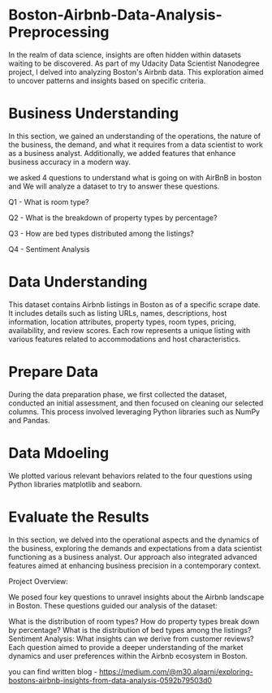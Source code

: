 # Boston-Airbnb-Data-Analysis-Preprocessing
In the realm of data science, insights are often hidden within datasets waiting to be discovered. As part of my Udacity Data Scientist Nanodegree project, I delved into analyzing Boston's Airbnb data. This exploration aimed to uncover patterns and insights based on specific criteria.

# Business Understanding
In this section, we gained an understanding of the operations, the nature of the business, the demand, and what it requires from a data scientist to work as a business analyst. Additionally, we added features that enhance business accuracy in a modern way.

we asked 4 questions to understand what is going on with AirBnB in boston and We will analyze a dataset to try to answer these questions.

Q1 - What is room type?

Q2 - What is the breakdown of property types by percentage?

Q3 - How are bed types distributed among the listings?

Q4 - Sentiment Analysis

# Data Understanding
This dataset contains Airbnb listings in Boston as of a specific scrape date. It includes details such as listing URLs, names, descriptions, host information, location attributes, property types, room types, pricing, availability, and review scores. Each row represents a unique listing with various features related to accommodations and host characteristics.

# Prepare Data
During the data preparation phase, we first collected the dataset, conducted an initial assessment, and then focused on cleaning our selected columns. This process involved leveraging Python libraries such as NumPy and Pandas.


# Data Mdoeling 
We plotted various relevant behaviors related to the four questions using Python libraries matplotlib and seaborn.


# Evaluate the Results
In this section, we delved into the operational aspects and the dynamics of the business, exploring the demands and expectations from a data scientist functioning as a business analyst. Our approach also integrated advanced features aimed at enhancing business precision in a contemporary context.

Project Overview:

We posed four key questions to unravel insights about the Airbnb landscape in Boston. These questions guided our analysis of the dataset:

What is the distribution of room types?
How do property types break down by percentage?
What is the distribution of bed types among the listings?
Sentiment Analysis: What insights can we derive from customer reviews?
Each question aimed to provide a deeper understanding of the market dynamics and user preferences within the Airbnb ecosystem in Boston.


you can find written blog - https://medium.com/@m30.alqarni/exploring-bostons-airbnb-insights-from-data-analysis-0592b79503d0
